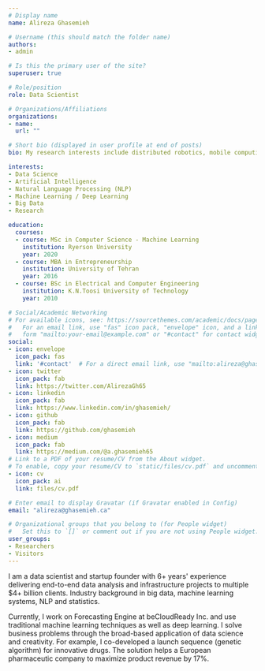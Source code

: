 ```yaml
---
# Display name
name: Alireza Ghasemieh

# Username (this should match the folder name)
authors:
- admin

# Is this the primary user of the site?
superuser: true

# Role/position
role: Data Scientist

# Organizations/Affiliations
organizations:
- name: 
  url: ""

# Short bio (displayed in user profile at end of posts)
bio: My research interests include distributed robotics, mobile computing and programmable matter.

interests:
- Data Science
- Artificial Intelligence
- Natural Language Processing (NLP)
- Machine Learning / Deep Learning
- Big Data
- Research

education:
  courses:
  - course: MSc in Computer Science - Machine Learning
    institution: Ryerson University
    year: 2020
  - course: MBA in Entrepreneurship
    institution: University of Tehran
    year: 2016
  - course: BSc in Electrical and Computer Engineering 
    institution: K.N.Toosi University of Technology
    year: 2010

# Social/Academic Networking
# For available icons, see: https://sourcethemes.com/academic/docs/page-builder/#icons
#   For an email link, use "fas" icon pack, "envelope" icon, and a link in the
#   form "mailto:your-email@example.com" or "#contact" for contact widget.
social:
- icon: envelope
  icon_pack: fas
  link: '#contact'  # For a direct email link, use "mailto:alireza@ghasemieh.ca".
- icon: twitter
  icon_pack: fab
  link: https://twitter.com/AlirezaGh65
- icon: linkedin
  icon_pack: fab
  link: https://www.linkedin.com/in/ghasemieh/
- icon: github
  icon_pack: fab
  link: https://github.com/ghasemieh
- icon: medium
  icon_pack: fab
  link: https://medium.com/@a.ghasemieh65
# Link to a PDF of your resume/CV from the About widget.
# To enable, copy your resume/CV to `static/files/cv.pdf` and uncomment the lines below.
- icon: cv
  icon_pack: ai
  link: files/cv.pdf

# Enter email to display Gravatar (if Gravatar enabled in Config)
email: "alireza@ghasemieh.ca"

# Organizational groups that you belong to (for People widget)
#   Set this to `[]` or comment out if you are not using People widget.
user_groups:
- Researchers
- Visitors
---
```


I am a data scientist and startup founder with 6+ years' experience delivering end-to-end data analysis and infrastructure projects to multiple $4+ billion clients. Industry background in big data, machine learning systems, NLP and statistics.

Currently, I work on Forecasting Engine at beCloudReady Inc. and use traditional machine learning techniques as well as deep learning. I solve business problems through the broad-based application of data science and creativity. For example, I co-developed a launch sequence (genetic algorithm) for innovative drugs. The solution helps a European pharmaceutic company to maximize product revenue by 17%.
